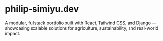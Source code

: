 # philip-simiyu.dev
A modular, fullstack portfolio built with React, Tailwind CSS, and Django — showcasing scalable solutions for agriculture, sustainability, and real-world impact.
